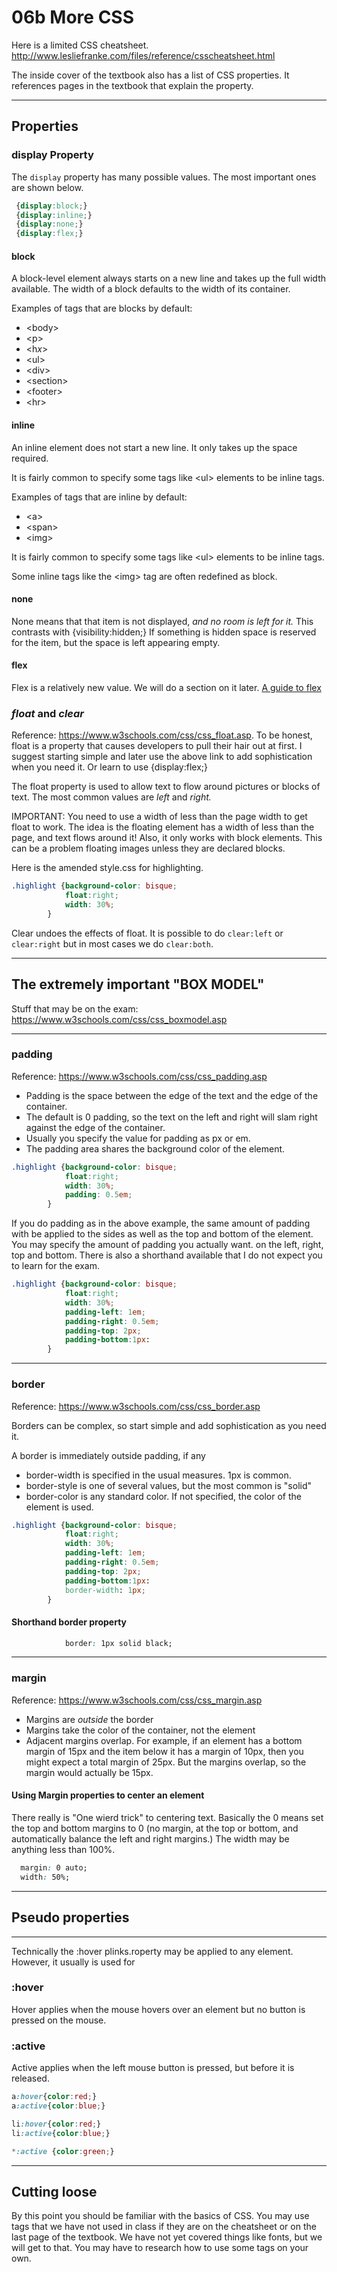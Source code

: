 # 06b More CSS

Here is a limited CSS cheatsheet. http://www.lesliefranke.com/files/reference/csscheatsheet.html

The inside cover of the textbook also has a list of CSS properties. It references pages in the textbook that explain the property.

---

## Properties

### display Property

The ```display``` property has many possible values.  The most important ones are shown below.

```css
 {display:block;}
 {display:inline;}
 {display:none;}
 {display:flex;}
```

#### block

A block-level element always starts on a new line and takes up the full width available.  The width of a block defaults to the width of its container.

Examples of tags that are blocks by default:

* &lt;body&gt;
* &lt;p&gt;
* &lt;h*x*&gt;
* &lt;ul&gt;
* &lt;div&gt;
* &lt;section&gt;
* &lt;footer&gt;
* &lt;hr&gt;

#### inline

An inline element does not start a new line.   It only takes up the space required.

It is fairly common to specify some tags like &lt;ul&gt; elements to be inline tags.

Examples of tags that are inline by default:

* &lt;a&gt;
* &lt;span&gt;
* &lt;img&gt;

It is fairly common to specify some tags like &lt;ul&gt; elements to be inline tags.

Some inline tags like the &lt;img&gt; tag are often redefined as block.

#### none

None means that that item is not displayed, *and no room is left for it.*    This contrasts with {visibility:hidden;}  If something is hidden space is reserved for the item, but the space is left appearing empty.

#### flex

Flex is a relatively new value.  We will do a section on it later. [A guide to flex](https://css-tricks.com/snippets/css/a-guide-to-flexbox/)

### *float* and *clear*

Reference: https://www.w3schools.com/css/css_float.asp.  To be honest, float is a property that causes developers to pull their hair out at first.  I suggest starting simple and later use the above link to add sophistication when you need it.  Or learn to use {display:flex;}

The float property is used to allow text to flow around pictures or blocks of text.  The most common values are *left* and *right.*

IMPORTANT:  You need to use a width of less than the page width to get float to work.  The idea is the floating element has a width of less than the page, and text flows around it!  Also, it only works with block elements.  This can be a problem floating images unless they are declared blocks.

Here is the amended style.css for highlighting.

```css
.highlight {background-color: bisque;
            float:right;
            width: 30%;
        }
```

Clear undoes the effects of float.  It is possible to do ```clear:left``` or ```clear:right``` but in most cases we do ```clear:both```.

---

## The extremely important "BOX MODEL"

Stuff that may be on the exam: https://www.w3schools.com/css/css_boxmodel.asp

---

### padding

Reference: https://www.w3schools.com/css/css_padding.asp 

* Padding is the space between the edge of the text and the edge of the container.
* The default is 0 padding, so the text on the left and right will slam right against the edge of the container.
* Usually you specify the value for padding as px or em.
* The padding area shares the background color of the element.

```css
.highlight {background-color: bisque;
            float:right;
            width: 30%;
            padding: 0.5em;
        }
```

If you do padding as in the above example, the same amount of padding with be applied to the sides as well as the top and bottom of the element.  You may specify the amount of padding you actually want. on the left, right, top and bottom.  There is also a shorthand available that I do not expect you to learn for the exam.

```css
.highlight {background-color: bisque;
            float:right;
            width: 30%;
            padding-left: 1em;
            padding-right: 0.5em;
            padding-top: 2px;
            padding-bottom:1px:
        }
```

---

### border

Reference: https://www.w3schools.com/css/css_border.asp

Borders can be complex, so start simple and add sophistication as you need it.

A border is immediately outside padding, if any

* border-width is specified in the usual measures.  1px is common.
* border-style is one of several values, but the most common is "solid"
* border-color is any standard color.  If not specified, the color of the element is used.

```css
.highlight {background-color: bisque;
            float:right;
            width: 30%;
            padding-left: 1em;
            padding-right: 0.5em;
            padding-top: 2px;
            padding-bottom:1px:
            border-width: 1px;
        }
```
#### Shorthand border property

```css
            border: 1px solid black;
```
---

### margin

Reference: https://www.w3schools.com/css/css_margin.asp

* Margins are *outside* the border
* Margins take the color of the container, not the element
* Adjacent margins overlap.  For example, if an element has a bottom margin of 15px and the item below it has a margin of 10px, then you might expect a total margin of 25px.  But the margins overlap, so the margin would actually be 15px.  


#### Using Margin properties to center an element

There really is "One wierd trick" to centering text.  Basically the 0 means set the top and bottom margins to 0 (no margin, at the top or bottom, and automatically balance the left and right margins.) The width may be anything less than 100%.

```css
  margin: 0 auto;
  width: 50%;
```

---

## Pseudo properties

---

Technically the :hover plinks.roperty may be applied to any element.  However, it usually is used for 

### :hover

Hover applies when the mouse hovers over an element but no button is pressed on the mouse.

### :active

Active applies when the left mouse button is pressed, but before it is released.

```css
a:hover{color:red;}
a:active{color:blue;}

li:hover{color:red;}
li:active{color:blue;}

*:active {color:green;}
```

---

## Cutting loose

By this point you should be familiar with the basics of CSS.  You may use tags that we have not used in class if they are on the cheatsheet or on the last page of the textbook.  We have not yet covered things like fonts, but we will get to that.  You may have to research how to use some tags on your own.
